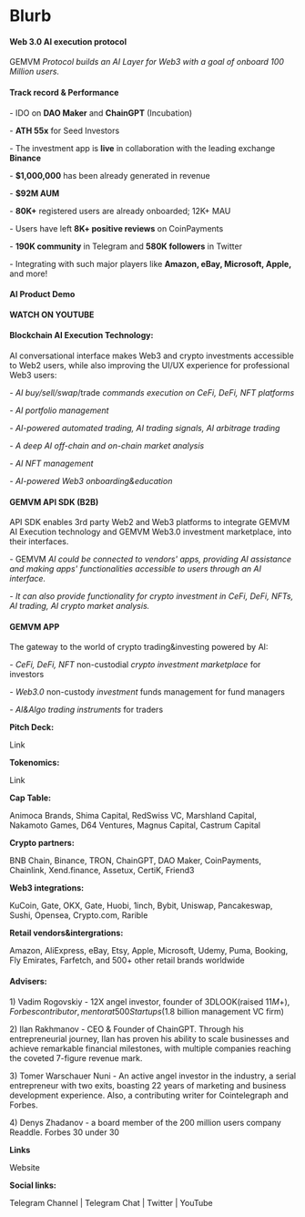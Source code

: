 # Blurb

#### **Web 3.0 AI execution protocol** <a href="#web-3.0-ai-execution-protocol" id="web-3.0-ai-execution-protocol"></a>

GEMVM _Protocol builds an AI Layer for Web3 with a goal of onboard 100 Million users._

#### **Track record & Performance** <a href="#track-record-and-performance" id="track-record-and-performance"></a>

\- IDO on **DAO Maker** and **ChainGPT** (Incubation)

\- **ATH 55x** for Seed Investors

\- The investment app is **live** in collaboration with the leading exchange **Binance**

\- **$1,000,000** has been already generated in revenue

\- **$92M AUM**

\- **80K+** registered users are already onboarded; 12K+ MAU

\- Users have left **8K+ positive reviews** on CoinPayments

\- **190K community** in Telegram and **580K followers** in Twitter

\- Integrating with such major players like **Amazon, eBay, Microsoft, Apple,** and more!

#### AI Product Demo <a href="#ai-product-demo" id="ai-product-demo"></a>

**WATCH ON YOUTUBE**

#### Blockchain AI Execution Technology: <a href="#blockchain-ai-execution-technology" id="blockchain-ai-execution-technology"></a>

AI conversational interface makes Web3 and crypto investments accessible to Web2 users, while also improving the UI/UX experience for professional Web3 users:

_- AI buy/sell/swap_/trade _commands execution on CeFi, DeFi, NFT platforms_

_- AI portfolio management_

_- AI-powered automated trading, AI trading signals, AI arbitrage trading_

_- A deep AI off-chain and on-chain market analysis_

_- AI NFT management_

_- AI-powered Web3 onboarding\&education_

#### GEMVM API SDK (B2B) <a href="#gt-api-sdk-b2b" id="gt-api-sdk-b2b"></a>

API SDK enables 3rd party Web2 and Web3 platforms to integrate GEMVM AI Execution technology and GEMVM Web3.0 investment marketplace, into their interfaces.

_-_ GEMVM _AI could be connected to vendors' apps, providing AI assistance and making apps' functionalities accessible to users through an AI interface._

_- It can also provide functionality for crypto investment in CeFi, DeFi, NFTs, AI trading, AI crypto market analysis._

#### GEMVM APP <a href="#gt-app" id="gt-app"></a>

The gateway to the world of crypto trading\&investing powered by AI:

_- CeFi, DeFi, NFT_ non-custodial _crypto investment marketplace_ for investors

_- Web3.0_ non-custody _investment_ funds management for fund managers

_- AI\&Algo trading instruments_ for traders

**Pitch Deck:**

Link

**Tokenomics:**

Link

**Cap Table:**

Animoca Brands, Shima Capital, RedSwiss VC, Marshland Capital, Nakamoto Games, D64 Ventures, Magnus Capital, Castrum Capital

**Crypto partners:**

BNB Chain, Binance, TRON, ChainGPT, DAO Maker, CoinPayments, Chainlink, Xend.finance, Assetux, CertiK, Friend3

**Web3 integrations:**

KuCoin, Gate, OKX, Gate, Huobi, 1inch, Bybit, Uniswap, Pancakeswap, Sushi, Opensea, Crypto.com, Rarible

**Retail vendors\&intergrations:**

Amazon, AliExpress, eBay, Etsy, Apple, Microsoft, Udemy, Puma, Booking, Fly Emirates, Farfetch, and 500+ other retail brands worldwide

#### Advisers: <a href="#advisers" id="advisers"></a>

1\) Vadim Rogovskiy - 12X angel investor, founder of 3DLOOK(raised $11M+), Forbes contributor, mentor at 500 Startups ($1.8 billion management VC firm)

2\) Ilan Rakhmanov - CEO & Founder of ChainGPT. Through his entrepreneurial journey, Ilan has proven his ability to scale businesses and achieve remarkable financial milestones, with multiple companies reaching the coveted 7-figure revenue mark.

3\) Tomer Warschauer Nuni - An active angel investor in the industry, a serial entrepreneur with two exits, boasting 22 years of marketing and business development experience. Also, a contributing writer for Cointelegraph and Forbes.

4\) Denys Zhadanov - a board member of the 200 million users company Readdle. Forbes 30 under 30

**Links**

Website

**Social links:**

Telegram Channel | Telegram Chat | Twitter | YouTube
